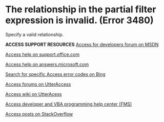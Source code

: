 
# The relationship <name> in the partial filter expression is invalid. (Error 3480)

Specify a valid relationship.

 **ACCESS SUPPORT RESOURCES**
 [Access for developers forum on MSDN](https://social.msdn.microsoft.com/Forums/office/en-US/home?forum=accessdev)
 
 [Access help on support.office.com](https://support.office.com/search/results?query=Access)
 
 [Access help on answers.microsoft.com](http://answers.microsoft.com/en-us/office/forum/access?page=1&amp;tab=question&amp;status=all&amp;auth=1)
 
 [Search for specific Access error codes on Bing](http://www.bing.com/)
 
 [Access forums on UtterAccess](http://www.utteraccess.com/forum/index.php?act=idx)
 
 [Access wiki on UtterAcess](http://www.utteraccess.com/forum/index.php?act=idx)
 
 [Access developer and VBA programming help center (FMS)](http://www.fmsinc.com/MicrosoftAccess/developer/)
 
 [Access posts on StackOverflow](http://stackoverflow.com/questions/tagged/ms-access)
 
